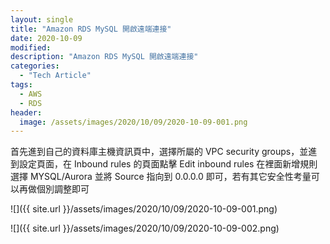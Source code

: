 ```yaml
---
layout: single
title: "Amazon RDS MySQL 開啟遠端連接"
date: 2020-10-09
modified:
description: "Amazon RDS MySQL 開啟遠端連接"
categories:
  - "Tech Article"
tags:
  - AWS
  - RDS
header:
  image: /assets/images/2020/10/09/2020-10-09-001.png
---
```


首先進到自己的資料庫主機資訊頁中，選擇所屬的 VPC security groups，並進到設定頁面，在 Inbound rules 的頁面點擊 Edit inbound rules
在裡面新增規則選擇 MYSQL/Aurora 並將 Source 指向到 0.0.0.0 即可，若有其它安全性考量可以再做個別調整即可


![]({{ site.url }}/assets/images/2020/10/09/2020-10-09-001.png)

![]({{ site.url }}/assets/images/2020/10/09/2020-10-09-002.png)
